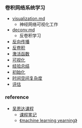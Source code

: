 ### 卷积网络系统学习


* [visualization.md](09.visualization.md)
    * 神经网络可视化工作
* [deconv.md](07.反卷积.md)
    * 反卷积学习
* [反向传播](06.反向传播.md)
* [反卷积](07.反卷积.md)
* [激活函数](08.激活函数.md)
* [可视化](09.visualization.md)
* [经验总结](10.经验总结.md)
* [初始化](11.初始化.md)
* [时间空间复杂度](12.时间空间复杂度.md)
* [评估](13.评估.md)




### reference 
* [吴恩达课程](https://www.coursera.org/specializations/deep-learning)
    * [课程笔记](http://kyonhuang.top/Andrew-Ng-Deep-Learning-notes/#/Convolutional_Neural_Networks/%E5%8D%B7%E7%A7%AF%E7%A5%9E%E7%BB%8F%E7%BD%91%E7%BB%9C)
    * [《machine learning yearning》](https://xiaqunfeng.gitbooks.io/machine-learning-yearning/content/chapter5.html)